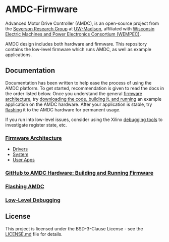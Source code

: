 # AMDC-Firmware

Advanced Motor Drive Controller (AMDC), is an open-source project from the [Severson Research Group](https://severson.wempec.wisc.edu/) at [UW-Madison](http://www.engr.wisc.edu/department/electrical-computer-engineering/), affiliated with [Wisconsin Electric Machines and Power Electronics Consortium (WEMPEC)](https://wempec.wisc.edu/).

AMDC design includes both hardware and firmware. This repository contains the low-level firmware which runs AMDC, as well as example applications.

## Documentation

Documentation has been written to help ease the process of using the AMDC platform. To get started, recommendation is given to read the docs in the order listed below. Once you understand the general [firmware architecture](docs/00-Firmware-Architecture.md), try [downloading the code, building it, and running](docs/01-Building-and-Running-Firmware.md) an example application on the AMDC hardware. After your application is stable, try [flashing](docs/02-Flashing-AMDC.md) it to the AMDC hardware for permanent usage.

If you run into low-level issues, consider using the Xilinx [debugging tools](docs/03-Low-Level-Debugging.md) to investigate register state, etc.

### [Firmware Architecture](docs/00-Firmware-Architecture.md)
- [Drivers](docs/00a-Firmware-Arch-Drivers.md)
- [System](docs/00b-Firmware-Arch-System.md)
- [User Apps](docs/00c-Firmware-Arch-UserApps.md)

### [GitHub to AMDC Hardware: Building and Running Firmware](docs/01-Building-and-Running-Firmware.md)

### [Flashing AMDC](docs/02-Flashing-AMDC.md)

### [Low-Level Debugging](docs/03-Low-Level-Debugging.md)

## License

This project is licensed under the BSD-3-Clause License - see the [LICENSE.md](LICENSE.md) file for details.
